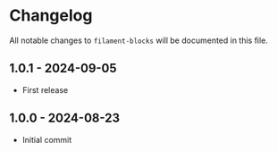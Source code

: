 # Changelog

All notable changes to `filament-blocks` will be documented in this file.

## 1.0.1 - 2024-09-05

- First release

## 1.0.0 - 2024-08-23

- Initial commit
